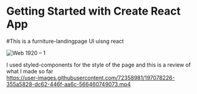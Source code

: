 # Getting Started with Create React App

#This is a furniture-landingpage UI uisng react  

![Web 1920 – 1](https://user-images.githubusercontent.com/72358981/197075713-f5183677-70b2-4c82-a530-8cb62d91c037.png)

I used styled-components for the style of the page and this is  a review of what I made so far  
https://user-images.githubusercontent.com/72358981/197078226-355a5828-dc62-446f-aa6c-566460749073.mp4

